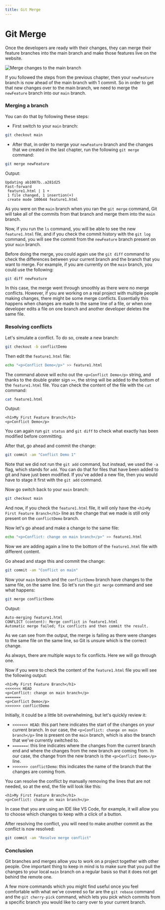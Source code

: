 ```yaml
---
title: Git Merge
---
```


# Git Merge

Once the developers are ready with their changes, they can merge their feature branches into the main branch and make those features live on the website.

![Merge changes to the main branch](https://user-images.githubusercontent.com/21223421/111697237-fd5c4f80-883d-11eb-9506-4347ba482250.png)

If you followed the steps from the previous chapter, then your `newFeature` branch is now ahead of the main branch with 1 commit. So in order to get that new changes over to the main branch, we need to merge the `newFeature` branch into our `main` branch.

### Merging a branch

You can do that by following these steps:

* First switch to your `main` branch:

```bash
git checkout main
```

* After that, in order to merge your `newFeature` branch and the changes that we created in the last chapter, run the following `git merge` command:

```bash
git merge newFeature
```

Output:

```
Updating ab1007b..a281d25
Fast-forward
 feature1.html | 1 +
 1 file changed, 1 insertion(+)
 create mode 100644 feature1.html
```

As you were on the `main` branch when you ran the `git merge` command, Git will take all of the commits from that branch and merge them into the `main` branch.

Now, if you run the `ls` command, you will be able to see the new `feature1.html` file, and if you check the commit history with the `git log` command, you will see the commit from the `newFeature` branch present on your `main` branch.

Before doing the merge, you could again use the `git diff` command to check the differences between your current branch and the branch that you want to merge. For example, if you are currently on the `main` branch, you could use the following:

```bash
git diff newFeature
```

In this case, the merge went through smoothly as there were no merge conflicts. However, if you are working on a real project with multiple people making changes, there might be some merge conflicts. Essentially this happens when changes are made to the same line of a file, or when one developer edits a file on one branch and another developer deletes the same file.

### Resolving conflicts

Let's simulate a conflict. To do so, create a new branch:

```bash
git checkout -b conflictDemo
```

Then edit the `feature1.html` file:

```bash
echo "<p>Conflict Demo</p>" >> feature1.html
```

The command above will echo out the `<p>Conflict Demo</p>` string, and thanks to the double grater sign `>>`, the string will be added to the bottom of the `feature1.html` file. You can check the content of the file with the `cat` command:

```bash
cat feature1.html
```

Output:

```
<h1>My First Feature Branch</h1>
<p>Conflict Demo</p>
```

You can again run `git status` and `git diff` to check what exactly has been modified before committing.

After that, go ahead and commit the change:

```bash
git commit -am "Conflict Demo 1"
```

Note that we did not run the `git add` command, but instead, we used the `-a` flag, which stands for `add`. You can do that for files that have been added to git and have just been modified. If you've added a new file, then you would have to stage it first with the `git add` command.

Now go switch back to your `main` branch:

```bash
git checkout main
```

And now, if you check the `feature1.html` file, it will only have the `<h1>My First Feature Branch</h1>` line as the change that we made is still only present on the `conflictDemo` branch.

Now let's go ahead and make a change to the same file:

```bash
echo "<p>Conflict: change on main branch</p>" >> feature1.html
```

Now we are adding again a line to the bottom of the `feature1.html` file with different content.

Go ahead and stage this and commit the change:

```bash
git commit -am "Conflict on main"
```

Now your `main` branch and the `conflictDemo` branch have changes to the same file, on the same line. So let's run the `git merge` command and see what happens:

```bash
git merge conflictDemo
```

Output:

```
Auto-merging feature1.html
CONFLICT (content): Merge conflict in feature1.html
Automatic merge failed; fix conflicts and then commit the result.
```

As we can see from the output, the merge is failing as there were changes to the same file on the same line, so Git is unsure which is the correct change.

As always, there are multiple ways to fix conflicts. Here we will go through one.

Now if you were to check the content of the `feature1.html` file you will see the following output:

```
<h1>My First Feature Branch</h1>
<<<<<<< HEAD
<p>Conflict: change on main branch</p>
=======
<p>Conflict Demo</p>
>>>>>>> conflictDemo
```

Initially, it could be a little bit overwhelming, but let's quickly review it:

* `<<<<<<< HEAD`: this part here indicates the start of the changes on your current branch. In our case, the `<p>Conflict: change on main branch</p>` line is present on the `main` branch, which is also the branch that we've currently switched to.
* `=======`: this line indicates where the changes from the current branch end and where the changes from the new branch are coming from. In our case, the change from the new branch is the `<p>Conflict Demo</p>` line.
* `>>>>>>> conflictDemo`: this indicates the name of the branch that the changes are coming from.

You can resolve the conflict by manually removing the lines that are not needed, so at the end, the file will look like this:

```
<h1>My First Feature Branch</h1>
<p>Conflict: change on main branch</p>
```

In case that you are using an IDE like VS Code, for example, it will allow you to choose which changes to keep with a click of a button.

After resolving the conflict, you will need to make another commit as the conflict is now resolved:

```bash
git commit -am "Resolve merge conflict"
```

### Conclusion

Git branches and merges allow you to work on a project together with other people. One important thing to keep in mind is to make sure that you pull the changes to your local `main` branch on a regular basis so that it does not get behind the remote one.

A few more commands which you might find useful once you feel comfortable with what we've covered so far are the `git rebase` command and the `git cherry-pick` command, which lets you pick which commits from a specific branch you would like to carry over to your current branch.